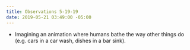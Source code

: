 ```yaml
---
title: Observations 5-19-19
date: 2019-05-21 03:49:00 -05:00
---
```


- Imagining an animation where humans bathe the way other things do (e.g. cars in a car wash, dishes in a bar sink).